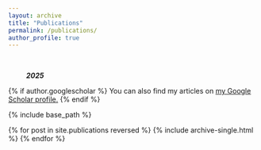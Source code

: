 ```yaml
---
layout: archive
title: "Publications"
permalink: /publications/
author_profile: true
---
```

<br>
<p id="backgroundcolor"><i>&emsp; &emsp; <b>2025</b> </i></p>

{% if author.googlescholar %}
  You can also find my articles on <u><a href="{{author.googlescholar}}">my Google Scholar profile</a>.</u>
{% endif %}

{% include base_path %}

{% for post in site.publications reversed %}
  {% include archive-single.html %}
{% endfor %}
